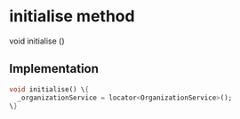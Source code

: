 


# initialise method








void initialise
()








## Implementation

```dart
void initialise() \{
  _organizationService = locator<OrganizationService>();
\}
```







